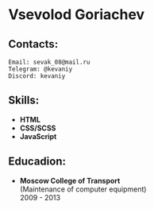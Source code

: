 # Vsevolod Goriachev  
## Contacts:  
    Email: sevak_08@mail.ru  
    Telegram: @kevaniy  
    Discord: kevaniy  

## Skills:  
-   **HTML**  
-   **CSS/SCSS**  
-   **JavaScript**  

## Educadion:  
-   **Moscow College of Transport**  
(Maintenance of computer equipment)  
    2009 - 2013  




